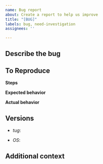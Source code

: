 ```yaml
---
name: Bug report
about: Create a report to help us improve
title: "[BUG]"
labels: bug, need-investigation
assignees: ''

---
```


## Describe the bug
<!-- [MANDATORY] -->
<!-- A clear and concise description of what the bug is. -->

## To Reproduce
<!-- [BEST-EFFORT] -->
**Steps**
<!-- List of steps to reproduce the behavior.-->

**Expected behavior**
<!-- A clear and concise description of what you expected to happen. -->

**Actual behavior**
<!-- A clear and concise description of what actually happened. -->

## Versions
<!-- [MANDATORY] -->
<!-- e.g. 1.0.0-alpha.1 -->
 - *tug*:
<!-- e.g. macOS 10.14.6 (18G4032) -->
 - *OS*: 

## Additional context
<!-- [OPTIONAL] -->
<!-- Add any other context about the problem here. -->
